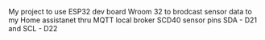 My project to use ESP32 dev board Wroom 32 to brodcast sensor data to my Home assistanet thru MQTT local broker
SCD40 sensor pins SDA - D21 and SCL - D22
